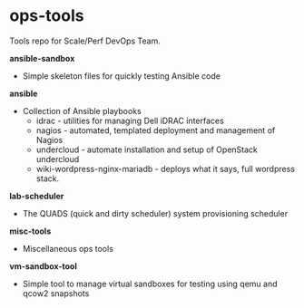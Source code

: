 ops-tools
=========
Tools repo for Scale/Perf DevOps Team.

**ansible-sandbox**
  - Simple skeleton files for quickly testing Ansible code

**ansible**
  - Collection of Ansible playbooks
    * idrac - utilities for managing Dell iDRAC interfaces
    * nagios - automated, templated deployment and management of Nagios
    * undercloud - automate installation and setup of OpenStack undercloud
    * wiki-wordpress-nginx-mariadb - deploys what it says, full wordpress stack.

**lab-scheduler**
  - The QUADS (quick and dirty scheduler) system provisioning scheduler

**misc-tools**
  - Miscellaneous ops tools

**vm-sandbox-tool**
  - Simple tool to manage virtual sandboxes for testing using qemu and qcow2 snapshots
